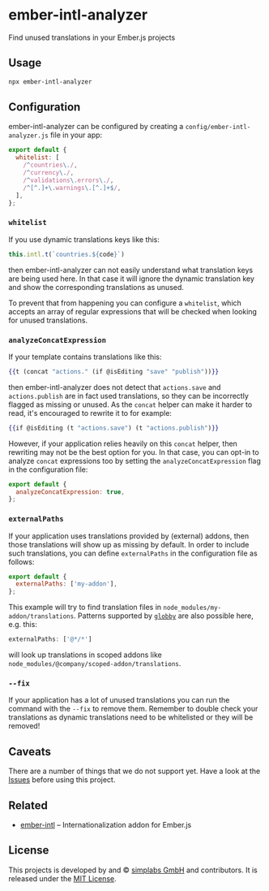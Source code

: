 ember-intl-analyzer
==============================================================================

Find unused translations in your Ember.js projects


Usage
------------------------------------------------------------------------------

```bash
npx ember-intl-analyzer
```


Configuration
------------------------------------------------------------------------------

ember-intl-analyzer can be configured by creating a `config/ember-intl-analyzer.js`
file in your app:

```js
export default {
  whitelist: [
    /^countries\./,
    /^currency\./,
    /^validations\.errors\./,
    /^[^.]+\.warnings\.[^.]+$/,
  ],
};
```

### `whitelist`

If you use dynamic translations keys like this:
```js
this.intl.t(`countries.${code}`)
```
then ember-intl-analyzer can not easily understand what translation keys are
being used here. In that case it will ignore the dynamic translation key and
show the corresponding translations as unused.

To prevent that from happening you can configure a `whitelist`, which accepts an
array of regular expressions that will be checked when looking for unused
translations.

### `analyzeConcatExpression`

If your template contains translations like this:
```hbs
{{t (concat "actions." (if @isEditing "save" "publish"))}}
```
then ember-intl-analyzer does not detect that `actions.save` and `actions.publish`
are in fact used translations, so they can be incorrectly flagged as missing or
unused. As the `concat` helper can make it harder to read, it's encouraged to
rewrite it to for example:
```hbs
{{if @isEditing (t "actions.save") (t "actions.publish")}}
```

However, if your application relies heavily on this `concat` helper, then rewriting
may not be the best option for you. In that case, you can opt-in to analyze `concat`
expressions too by setting the `analyzeConcatExpression` flag in the configuration file:

```js
export default {
  analyzeConcatExpression: true,
};
```

### `externalPaths`

If your application uses translations provided by (external) addons, then those
translations will show up as missing by default. In order to include such translations,
you can define `externalPaths` in the configuration file as follows:

```js
export default {
  externalPaths: ['my-addon'],
};
```

This example will try to find translation files in `node_modules/my-addon/translations`.
Patterns supported by [`globby`](https://www.npmjs.com/package/globby) are also
possible here, e.g. this:
```js
externalPaths: ['@*/*']
```
will look up translations in scoped addons like `node_modules/@company/scoped-addon/translations`.

### `--fix`
If your application has a lot of unused translations you can run the command with
the `--fix` to remove them. Remember to double check your translations as dynamic
translations need to be whitelisted or they will be removed!

Caveats
------------------------------------------------------------------------------

There are a number of things that we do not support yet. Have a look at the
[Issues](https://github.com/simplabs/ember-intl-analyzer/issues) before using
this project.


Related
------------------------------------------------------------------------------

- [ember-intl](https://github.com/ember-intl/ember-intl) – Internationalization
  addon for Ember.js


License
------------------------------------------------------------------------------

This projects is developed by and &copy; [simplabs GmbH](http://simplabs.com)
and contributors. It is released under the [MIT License](LICENSE.md).
